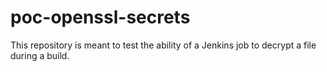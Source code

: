 poc-openssl-secrets
===================

This repository is meant to test the ability of a Jenkins job to decrypt a file during a build.
